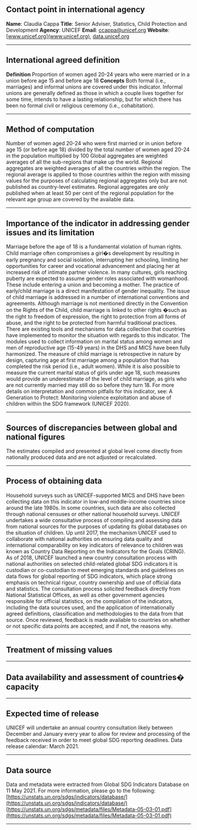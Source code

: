 ## Contact point in international agency

**Name**: Claudia Cappa
**Title**: Senior Adviser, Statistics, Child Protection and Development
**Agency**: UNICEF
**Email**: [ccappa@unicef.org](mailto:ccappa@unicef.org)
**Website**: [www.unicef.org](www.unicef.org), [data.unicef.org](data.unicef.org)

---

## International agreed definition

**Definition** Proportion of women aged 20-24 years who were married or in a union before age 15 and before age 18 **Concepts** Both formal \(i.e., marriages\) and informal unions are covered under this indicator. Informal unions are generally defined as those in which a couple lives together for some time, intends to have a lasting relationship, but for which there has been no formal civil or religious ceremony \(i.e., cohabitation\).

---

## Method of computation

Number of women aged 20-24 who were first married or in union before age 15 \(or before age 18\) divided by the total number of women aged 20-24 in the population multiplied by 100 Global aggregates are weighted averages of all the sub-regions that make up the world. Regional aggregates are weighted averages of all the countries within the region. The regional average is applied to those countries within the region with missing values for the purposes of calculating regional aggregates only but are not published as country-level estimates. Regional aggregates are only published when at least 50 per cent of the regional population for the relevant age group are covered by the available data.

---

## Importance of the indicator in addressing gender issues and its limitation

Marriage before the age of 18 is a fundamental violation of human rights. Child marriage often compromises a girl�s development by resulting in early pregnancy and social isolation, interrupting her schooling, limiting her opportunities for career and vocational advancement and placing her at increased risk of intimate partner violence. In many cultures, girls reaching puberty are expected to assume gender roles associated with womanhood. These include entering a union and becoming a mother. The practice of early/child marriage is a direct manifestation of gender inequality. The issue of child marriage is addressed in a number of international conventions and agreements. Although marriage is not mentioned directly in the Convention on the Rights of the Child, child marriage is linked to other rights �such as the right to freedom of expression, the right to protection from all forms of abuse, and the right to be protected from harmful traditional practices. There are existing tools and mechanisms for data collection that countries have implemented to monitor the situation with regards to this indicator. The modules used to collect information on marital status among women and men of reproductive age \(15-49 years\) in the DHS and MICS have been fully harmonized. The measure of child marriage is retrospective in nature by design, capturing age at first marriage among a population that has completed the risk period \(i.e., adult women\). While it is also possible to measure the current marital status of girls under age 18, such measures would provide an underestimate of the level of child marriage, as girls who are not currently married may still do so before they turn 18. For more details on interpretation and common pitfalls for this indicator, see: A Generation to Protect: Monitoring violence exploitation and abuse of children within the SDG framework \(UNICEF 2020\).

---

## Sources of discrepancies between global and national figures

The estimates compiled and presented at global level come directly from nationally produced data and are not adjusted or recalculated.

---

## Process of obtaining data

Household surveys such as UNICEF-supported MICS and DHS have been collecting data on this indicator in low-and middle-income countries since around the late 1980s. In some countries, such data are also collected through national censuses or other national household surveys. UNICEF undertakes a wide consultative process of compiling and assessing data from national sources for the purposes of updating its global databases on the situation of children. Up until 2017, the mechanism UNICEF used to collaborate with national authorities on ensuring data quality and international comparability on key indicators of relevance to children was known as Country Data Reporting on the Indicators for the Goals \(CRING\). As of 2018, UNICEF launched a new country consultation process with national authorities on selected child-related global SDG indicators it is custodian or co-custodian to meet emerging standards and guidelines on data flows for global reporting of SDG indicators, which place strong emphasis on technical rigour, country ownership and use of official data and statistics. The consultation process solicited feedback directly from National Statistical Offices, as well as other government agencies responsible for official statistics, on the compilation of the indicators, including the data sources used, and the application of internationally agreed definitions, classification and methodologies to the data from that source. Once reviewed, feedback is made available to countries on whether or not specific data points are accepted, and if not, the reasons why.

---

## Treatment of missing values

---

## Data availability and assessment of countries� capacity

---

## Expected time of release

UNICEF will undertake an annual country consultation likely between December and January every year to allow for review and processing of the feedback received in order to meet global SDG reporting deadlines. Data release calendar: March 2021.

---

## Data source

Data and metadata were extracted from Global SDG Indicators Database on 11 May 2021. For more information, please go to the following: [https://unstats.un.org/sdgs/indicators/database/](https://unstats.un.org/sdgs/indicators/database/) [https://unstats.un.org/sdgs/metadata/files/Metadata-05-03-01.pdf](https://unstats.un.org/sdgs/metadata/files/Metadata-05-03-01.pdf)

---

